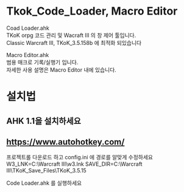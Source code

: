# Tkok_Code_Loader, Macro Editor

Coad Loader.ahk   
TKoK orpg 코드 관리 및 Wacraft III 의 창 제어 툴입니다. <br>
Classic Warcraft III, TKoK_3.5.158b 에 최적화 되있습니다

Macro Editor.ahk  
범용 매크로 기록/실행기 입니다. <br>
자세한 사용 설명은 Macro Editor 내에 있습니다.

# 설치법 #
AHK 1.1을 설치하세요
---------------------------
https://www.autohotkey.com/
---------------------------

프로젝트롤 다운로드 하고 config.ini 에 경로를 알맞게 수정하세요
W3_LNK=C:\Warcraft III\w3.lnk
SAVE_DIR=C:\Warcraft III\TKoK_Save_Files\TKoK_3.5.15

Code Loader.ahk 를 실행하세요

